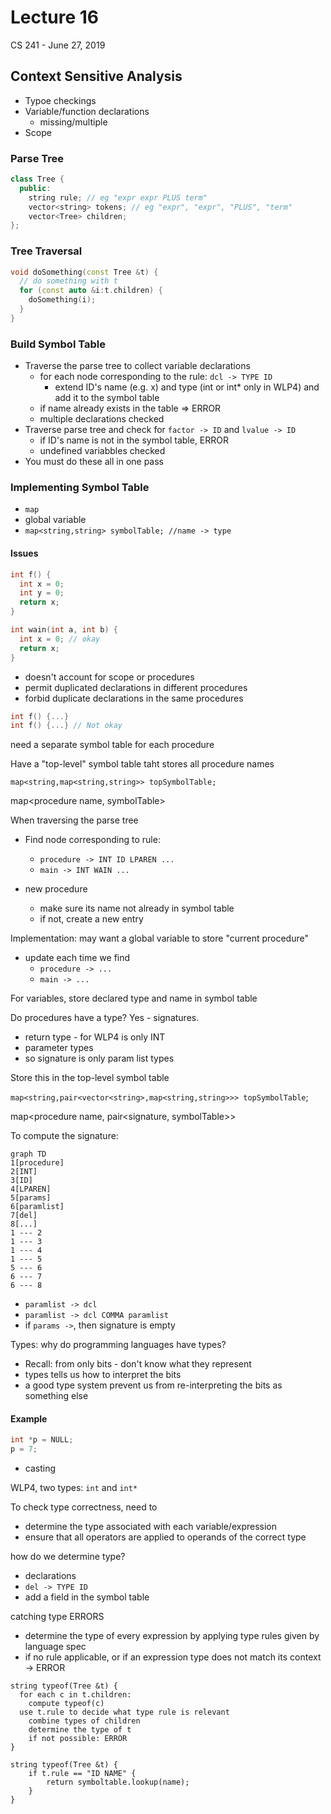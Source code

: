 # Lecture 16

CS 241 - June 27, 2019

## Context Sensitive Analysis

- Typoe checkings
- Variable/function declarations
  - missing/multiple
- Scope



### Parse Tree

```c++
class Tree {
  public:
  	string rule; // eg "expr expr PLUS term"
  	vector<string> tokens; // eg "expr", "expr", "PLUS", "term"
  	vector<Tree> children;
};
```

### Tree Traversal

```c++
void doSomething(const Tree &t) {
  // do something with t
  for (const auto &i:t.children) {
    doSomething(i);
  }
}
```

### Build Symbol Table

- Traverse the parse tree to collect variable declarations
  - for each node corresponding to the rule: `dcl -> TYPE ID`
    - extend ID's name (e.g. x) and type (int or int* only in WLP4) and add it to the symbol table
  - if name already exists in the table => ERROR
  - multiple declarations checked
- Traverse parse tree and check for `factor -> ID` and `lvalue -> ID`
  - if ID's name is not in the symbol table, ERROR
  - undefined variabbles checked
- You must do these all in one pass

### Implementing Symbol Table

- `map`
- global variable
- `map<string,string> symbolTable; //name -> type`

#### Issues

```c++
int f() {
  int x = 0;
  int y = 0;
  return x;
}

int wain(int a, int b) {
  int x = 0; // okay
  return x;
}
```

- doesn't account for scope or procedures
- permit duplicated declarations in different procedures
- forbid duplicate declarations in the same procedures

```c++
int f() {...}
int f() {...} // Not okay
```

need a separate symbol table for each procedure



Have a "top-level" symbol table taht stores all procedure names

`map<string,map<string,string>> topSymbolTable;`

map<procedure name, symbolTable>



When traversing the parse tree

- Find node corresponding to rule:
  -  `procedure -> INT ID LPAREN ...`
  - `main -> INT WAIN ...`

- new procedure
  - make sure its name not already in symbol table
  - if not, create a new entry

Implementation: may want a global variable to store "current procedure"

- update each time we find
  - `procedure -> ...`
  - `main -> ...`

For variables, store declared type and name in symbol table

Do procedures have a type? Yes - signatures.

- return type - for WLP4 is only INT
- parameter types
- so signature is only param list types



Store this in the top-level symbol table

`map<string,pair<vector<string>,map<string,string>>> topSymbolTable`;

map<procedure name, pair<signature, symbolTable>>



To compute the signature:

```mermaid
graph TD
1[procedure]
2[INT]
3[ID]
4[LPAREN]
5[params]
6[paramlist]
7[del]
8[...]
1 --- 2
1 --- 3
1 --- 4
1 --- 5
5 --- 6
6 --- 7
6 --- 8
```

- `paramlist -> dcl`
- `paramlist -> dcl COMMA paramlist`
- if `params ->`, then signature is empty

Types: why do programming languages have types?

- Recall: from only bits - don't know what they represent
- types tells us how to interpret the bits
- a good type system prevent us from re-interpreting the bits as something else

#### Example

```c++
int *p = NULL;
p = 7;
```

- casting

WLP4, two types: `int` and `int*`

To check type correctness, need to

- determine the type associated with each variable/expression
- ensure that all operators are applied to operands of the correct type

how do we determine type?

- declarations
- `del -> TYPE ID`
- add a field in the symbol table

catching type ERRORS

- determine the type of every expression by applying type rules given by language spec
- if no rule applicable, or if an expression type does not match its context -> ERROR

```pseudocode
string typeof(Tree &t) {
  for each c in t.children:
  	compute typeof(c)
  use t.rule to decide what type rule is relevant
  	combine types of children
  	determine the type of t
  	if not possible: ERROR
}

string typeof(Tree &t) {
	if t.rule == "ID NAME" {
		return symboltable.lookup(name);
	}
}
```

